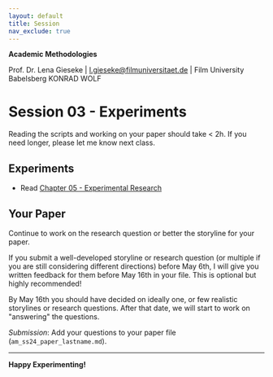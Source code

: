 ```yaml
---
layout: default
title: Session
nav_exclude: true
---
```


**Academic Methodologies**
  
Prof. Dr. Lena Gieseke \| l.gieseke@filmuniversitaet.de \| Film University Babelsberg KONRAD WOLF


# Session 03 - Experiments

Reading the scripts and working on your paper should take < 2h. If you need longer, please let me know next class.

## Experiments

* Read [Chapter 05 - Experimental Research](../../02_scripts/am_05_experiments_script.md)


## Your Paper

Continue to work on the research question or better the storyline for your paper. 
  
If you submit a well-developed storyline or research question (or multiple if you are still considering different directions) before May 6th, I will give you written feedback for them before May 16th in your file. This is optional but highly recommended!

By May 16th you should have decided on ideally one, or few realistic storylines or research questions. After that date, we will start to work on "answering" the questions.

*Submission*: Add your questions to your paper file (`am_ss24_paper_lastname.md`).



---

**Happy Experimenting!**

